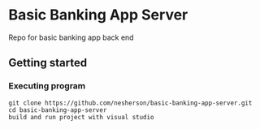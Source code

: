 # Basic Banking App Server

Repo for basic banking app back end

## Getting started

### Executing program

```
git clone https://github.com/nesherson/basic-banking-app-server.git
cd basic-banking-app-server
build and run project with visual studio
```